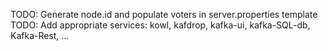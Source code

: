 TODO: Generate node.id and populate voters in server.properties template
TODO: Add appropriate services: kowl, kafdrop, kafka-ui, kafka-SQL-db, Kafka-Rest, ...
